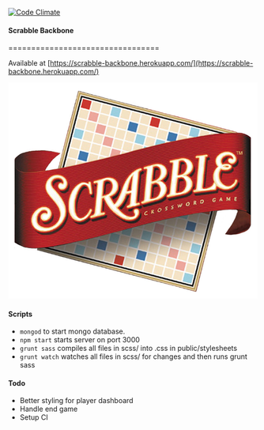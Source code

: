 [![Code Climate](https://codeclimate.com/github/dwatson62/scrabble-backbone/badges/gpa.svg)](https://codeclimate.com/github/dwatson62/scrabble-backbone)

#### Scrabble Backbone
=================================

Available at [https://scrabble-backbone.herokuapp.com/](https://scrabble-backbone.herokuapp.com/)

![scrabble-logo](https://github.com/dwatson62/scrabble-backbone/blob/master/public/images/scrabble-logo.jpg)

#### Scripts

- ```mongod``` to start mongo database.
- ```npm start``` starts server on port 3000
- ```grunt sass``` compiles all files in scss/ into .css in public/stylesheets
- ```grunt watch``` watches all files in scss/ for changes and then runs grunt sass

#### Todo

- Better styling for player dashboard
- Handle end game
- Setup CI
